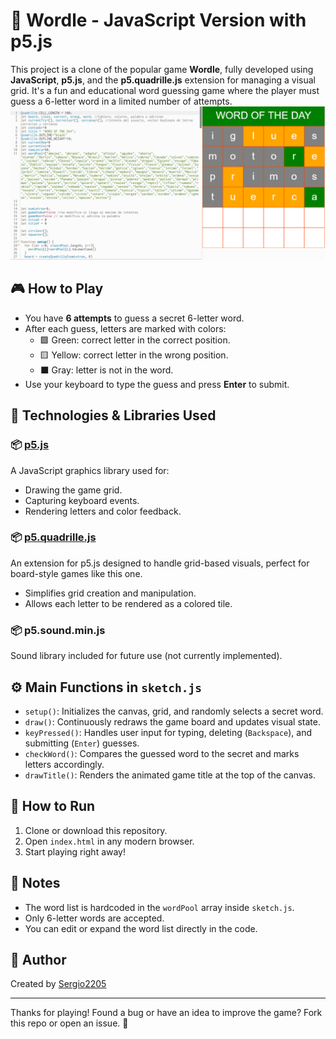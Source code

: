 # 🌟 Wordle - JavaScript Version with p5.js

This project is a clone of the popular game **Wordle**, fully developed using **JavaScript**, **p5.js**, and the **p5.quadrille.js** extension for managing a visual grid. It's a fun and educational word guessing game where the player must guess a 6-letter word in a limited number of attempts.
![Game Screenshot](image.png)

## 🎮 How to Play

- You have **6 attempts** to guess a secret 6-letter word.
- After each guess, letters are marked with colors:
  - 🟩 Green: correct letter in the correct position.
  - 🟨 Yellow: correct letter in the wrong position.
  - ⬛ Gray: letter is not in the word.
- Use your keyboard to type the guess and press **Enter** to submit.

## 🧠 Technologies & Libraries Used

### 📦 [p5.js](https://p5js.org/)
A JavaScript graphics library used for:
- Drawing the game grid.
- Capturing keyboard events.
- Rendering letters and color feedback.

### 📦 [p5.quadrille.js](https://github.com/jagracar/p5.quadrille)
An extension for p5.js designed to handle grid-based visuals, perfect for board-style games like this one.
- Simplifies grid creation and manipulation.
- Allows each letter to be rendered as a colored tile.

### 📦 p5.sound.min.js
Sound library included for future use (not currently implemented).


## ⚙️ Main Functions in `sketch.js`

- `setup()`: Initializes the canvas, grid, and randomly selects a secret word.
- `draw()`: Continuously redraws the game board and updates visual state.
- `keyPressed()`: Handles user input for typing, deleting (`Backspace`), and submitting (`Enter`) guesses.
- `checkWord()`: Compares the guessed word to the secret and marks letters accordingly.
- `drawTitle()`: Renders the animated game title at the top of the canvas.

## 🚀 How to Run

1. Clone or download this repository.
2. Open `index.html` in any modern browser.
3. Start playing right away!

## 📌 Notes

- The word list is hardcoded in the `wordPool` array inside `sketch.js`.
- Only 6-letter words are accepted.
- You can edit or expand the word list directly in the code.

## 👤 Author

Created by [Sergio2205](https://github.com/Sergio2205)

---

Thanks for playing! Found a bug or have an idea to improve the game? Fork this repo or open an issue. 🚀
